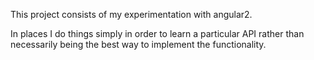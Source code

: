 This project consists of my experimentation with angular2.

 In places I do things simply in order to learn a particular API rather than necessarily being the best
 way to implement the functionality.